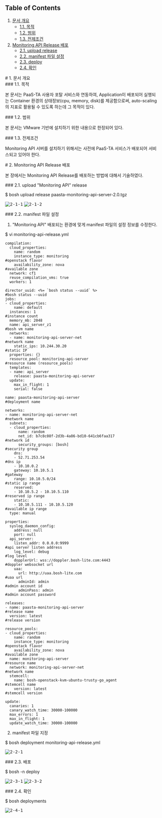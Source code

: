## Table of Contents
1. [문서 개요](#1)
     * [1.1. 목적](#2)
     * [1.2. 범위](#3)
     * [1.3. 전제조건](#4)
2. [Monitoring API Release 배포](#5)
     * [2.1.  upload release](#6)
     * [2.2.  manifest 파일 설정](#7)
     * [2.3.  deploy](#8)
     * [2.4.  확인](#9)

<div id='1'></div>
# 1. 문서 개요

<div id='2'></div>
### 1.1. 목적
      
본 문서는 PaaS-TA 사용자 포탈 서비스와 연동하여, Application이 배포되어 실행되는 Container 환경의 상태정보(cpu, memory, disk)를 제공함으로써, auto-scaling의 지표로 활용될 수 있도록 하는데 그 목적이 있다.

<div id='3'></div>
### 1.2. 범위
      
본 문서는 VMware 기반에 설치하기 위한 내용으로 한정되어 있다.

<div id='4'></div>
### 1.3. 전제조건
      
Monitoring API 서버를 설치하기 위해서는 사전에 PaaS-TA 서비스가 배포되어 서비스되고 있어야 한다.

<div id='5'></div>
# 2.  Monitoring API Release 배포

본 장에서는 Monitoring API Release를 배포하는 방법에 대해서 기술하였다.

<div id='6'></div>
### 2.1.  upload "Monitoring API" release

$ bosh upload release paasta-monitoring-api-server-2.0.tgz

<kbd>![2-1-1]</kbd>
<kbd>![2-1-2]</kbd>

<div id='7'></div>
### 2.2.  manifest 파일 설정

1. "Monitoring API" 배포되는 환경에 맞게 manifest 파일의 설정 정보를 수정한다.

$ vi monitoring-api-release.yml

```
compilation:
  cloud_properties:
    name: random
    instance_type: monitoring																					#openstack flavor
    availability_zone: nova																						#available zone
  network: cf1
  reuse_compilation_vms: true
  workers: 1
  
director_uuid: <%= `bosh status --uuid` %>														#bosh status --uuid 
jobs:
- cloud_properties:
    name: default
  instances: 1																												#instance count
  memory_mb: 2048
  name: api_server_z1																									#bosh vm name
  networks:
  - name: monitoring-api-server-net																		#network name
    static_ips: 10.244.30.20																					#static IP
  properties: {}
  resource_pool: monitoring-api-server																#resource name (resource_pools)
  templates:
  - name: api_server
    release: paasta-monitoring-api-server
  update:
    max_in_flight: 1
    serial: false

name: paasta-monitoring-api-server																		#deployment name

networks:
- name: monitoring-api-server-net																			#network name
  subnets:
  - cloud_properties:
      name: random
      net_id: b7c8c08f-2d3b-4a86-bd10-641cb6faa317										#network id
      security_groups: [bosh]																					#security group
    dns:
    - 52.71.253.54																										#dns ip
    - 10.10.0.2
    gateway: 10.10.5.1																								#gateway 
    range: 10.10.5.0/24																								#static ip range
    reserved:		
    - 10.10.5.2 - 10.10.5.110																					#reserved ip range
    static:
    - 10.10.5.111 - 10.10.5.120																				#available ip range
  type: manual

properties:
  syslog_daemon_config:
    address: null
    port: null
  api_server:
    listen_addr: 0.0.0.0:9999																					#api server listen address
    log_level: debug																									#log level
    dopplerUrl: wss://doppler.bosh-lite.com:4443											#doppler websocket url
    uaa:
      url: http://uaa.bosh-lite.com																		#uaa url
      adminId: admin																									#admin account id
      adminPass: admin																								#admin account password

releases:
- name: paasta-monitoring-api-server																	#release name
  version: latest																											#release version

resource_pools:
- cloud_properties:
    name: random
    instance_type: monitoring																					#openstack flavor
    availability_zone: nova																						#available zone
  name: monitoring-api-server																					#resource name
  network: monitoring-api-server-net																	#network name
  stemcell:
    name: bosh-openstack-kvm-ubuntu-trusty-go_agent										#stemcell name
    version: latest																										#stemcell version
    
update:
  canaries: 1
  canary_watch_time: 30000-100000
  max_errors: 1
  max_in_flight: 1
  update_watch_time: 30000-100000
```

2. manifest 파일 지정

$ bosh deployment monitoring-api-release.yml

<kbd>![2-2-1]</kbd>

<div id='8'></div>
### 2.3.  배포

$ bosh -n deploy 

<kbd>![2-3-1]</kbd>
<kbd>![2-3-2]</kbd>

<div id='9'></div>
### 2.4.  확인

$ bosh deployments 

<kbd>![2-4-1]</kbd>


[2-1-1]:images/monitoring-api/2-1-1.png
[2-1-2]:images/monitoring-api/2-1-2.png
[2-2-1]:images/monitoring-api/2-2-1.png
[2-3-1]:images/monitoring-api/2-3-1.png
[2-3-2]:images/monitoring-api/2-3-2.png
[2-4-1]:images/monitoring-api/2-4-1.png